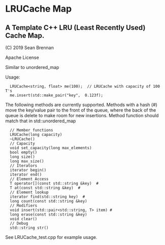 # LRUCache Map
## A Template C++ LRU (Least Recently Used) Cache Map.

(C) 2019 Sean Brennan

Apache License

Similar to unordered_map

Usage:

```
  LRUCache<string, float> me(100);  // LRUCache with capacity of 100 T's
  me.insert(std::make_pair("key",  0.123f);
```


The following methods are currently supported.  Methods with a hash (#) move the key/value pair
to the front of the queue, where the back of the queue is delete to make room for new
insertions.  Method function should match that in std::unordered_map
```
  // Member functions
  LRUCache(long capacity)
  ~LRUCache()
  // Capacity
  void set_capacity(long max_elements)
  bool empty()
  long size()
  long max_size()
  // Iterators
  iterator begin()
  iterator end()
  // Element Access
  T operator[](const std::string &key)  #
  T at(const std::string &key)  #
  // Element lookup
  iterator find(std::string key)  #
  long count(const std::string &key)
  // Modifiers
  void insert(std::pair<std::string, T> item) #
  long erase(const std::string &key)
  void clear()
  // Debug
  std::string str()
```
See LRUCache_test.cpp for example usage.  
